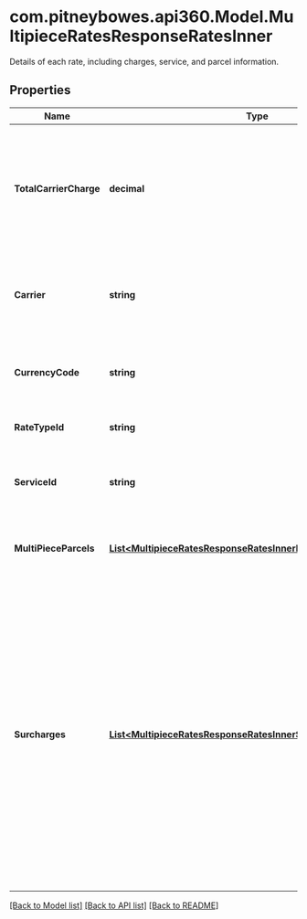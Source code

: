 # com.pitneybowes.api360.Model.MultipieceRatesResponseRatesInner
Details of each rate, including charges, service, and parcel information.

## Properties

Name | Type | Description | Notes
------------ | ------------- | ------------- | -------------
**TotalCarrierCharge** | **decimal** | The total amount payable to the carrier, including base charges, surcharges, and any additional fees. | [optional] 
**Carrier** | **string** | The name of the carrier providing the shipping service. | [optional] 
**CurrencyCode** | **string** | The currency code in which the charges are calculated. | [optional] 
**RateTypeId** | **string** | The type of rate applied. | [optional] 
**ServiceId** | **string** | The identifier for the shipping service used. | [optional] 
**MultiPieceParcels** | [**List&lt;MultipieceRatesResponseRatesInnerMultiPieceParcelsInner&gt;**](MultipieceRatesResponseRatesInnerMultiPieceParcelsInner.md) | Details of each parcel within the multi-piece shipment. | [optional] 
**Surcharges** | [**List&lt;MultipieceRatesResponseRatesInnerSurchargesInner&gt;**](MultipieceRatesResponseRatesInnerSurchargesInner.md) | Additional fees or surcharges applied to the shipment. Each object in the array represents a specific surcharge and its associated fee.  The &#x60;name&#x60; field must be one of the supported surcharge types from the respective carrier.  **Supported Surcharge Names by Carrier:**  | Carrier       | Surcharge Names | |- -- -- -- -- -- -- --|- -- -- -- -- -- -- -- --| | DHL Express   | FUEL, GO_GREEN_BASIC, OVERSIZE, PREMIUM, RURAL, TOLL                            | | FedEx         | ANCILLARY_FEE, CANADIAN_DESTINATION, DELIVERY_AREA, DELIVERY_CONFIRMATION, FUEL, NON_MACHINABLE, OTHER, OUT_OF_DELIVERY_AREA, OUT_OF_PICKUP_AREA, OVERSIZE, RESIDENTIAL_DELIVERY, RESIDENTIAL_PICKUP | | UPS           | DELIVERY_AREA, EXTENDED_AREA, FUEL, LARGE_PACKAGE, RESIDENTIAL, SHIPPER_PAYS_DUTY_TAX | | USPS          | nonmachinable, oversize                                                         |  | [optional] 

[[Back to Model list]](../../README.md#documentation-for-models) [[Back to API list]](../../README.md#documentation-for-api-endpoints) [[Back to README]](../../README.md)

